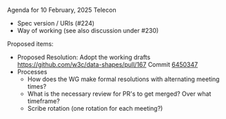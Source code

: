 Agenda for 10 February, 2025 Telecon


- Spec version / URIs (#224)
- Way of working (see also discussion under #230)

Proposed items:
- Proposed Resolution: Adopt the working drafts https://github.com/w3c/data-shapes/pull/167
     Commit [6450347](https://github.com/w3c/data-shapes/commit/6450347139cadca258d8d4474ff063f62d37c292)
- Processes
  - How does the WG make formal resolutions with alternating meeting times?
  - What is the necessary review for PR's to get merged? Over what timeframe?
  - Scribe rotation (one rotation for each meeting?)
